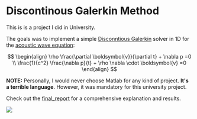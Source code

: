 # Discontinous Galerkin Method

This is is a project I did in University.  

The goals was to implement a simple [Disconntious Galerkin](https://en.wikipedia.org/wiki/Discontinuous_Galerkin_method) solver in 1D for the [acoustic wave equation](https://en.wikipedia.org/wiki/Acoustic_wave_equation):

$$
\begin{align}
	\rho \frac{\partial \boldsymbol{v}}{\partial t} + \nabla p =0         \\
	\frac{1}{c^2} \frac{\nabla p}{t} + \rho \nabla \cdot \boldsymbol{v} =0 
\end{align}
$$

**NOTE:** Personally, I would never choose Matlab for any kind of project. **It's a terrible language**. However, it was mandatory for this university project.


Check out the [final_report](reort/build/../../report/build/report_project2.pdf) for a comprehensive explanation and results.

![](https://awesomescreenshot.s3.amazonaws.com/image/3871678/34157159-aab6d01bd03fee676eee1672352cbc39.png?X-Amz-Algorithm=AWS4-HMAC-SHA256&X-Amz-Credential=AKIAJSCJQ2NM3XLFPVKA%2F20221107%2Fus-east-1%2Fs3%2Faws4_request&X-Amz-Date=20221107T222529Z&X-Amz-Expires=28800&X-Amz-SignedHeaders=host&X-Amz-Signature=aa188be7c994ab1507c9961680a861230f5226d48228712b733022f28f6d8643)
